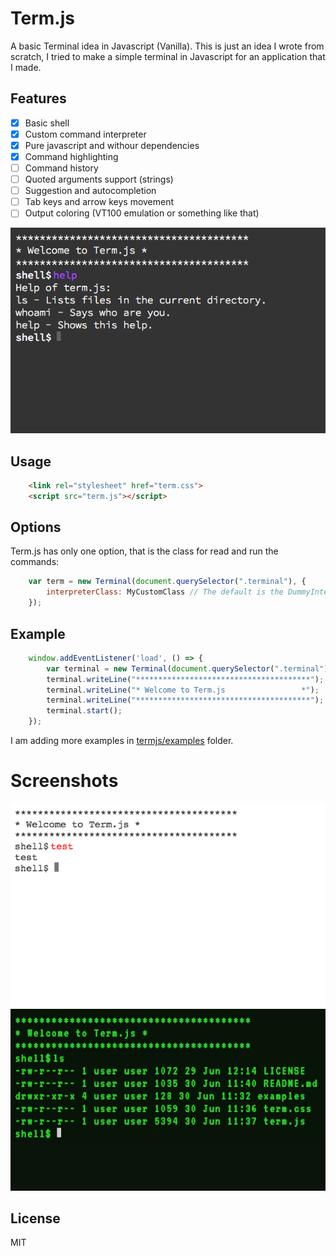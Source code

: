# Term.js
A basic Terminal idea in Javascript (Vanilla). This is just an idea I wrote from scratch, I tried to make a simple terminal in Javascript for an application that I made.

## Features
- [X] Basic shell
- [X] Custom command interpreter
- [X] Pure javascript and withour dependencies 
- [X] Command highlighting
- [ ] Command history
- [ ] Quoted arguments support (strings)
- [ ] Suggestion and autocompletion
- [ ] Tab keys and arrow keys movement
- [ ] Output coloring (VT100 emulation or something like that)

![Customized](examples/customized.png)

## Usage
```html
    <link rel="stylesheet" href="term.css">
    <script src="term.js"></script>
```

## Options
Term.js has only one option, that is the class for read and run the commands:

```javascript
    var term = new Terminal(document.querySelector(".terminal"), {
        interpreterClass: MyCustomClass // The default is the DummyInterpreter
    });
```

## Example

```javascript
    window.addEventListener('load', () => {
        var terminal = new Terminal(document.querySelector(".terminal"));
        terminal.writeLine("***************************************");
        terminal.writeLine("* Welcome to Term.js                 *");
        terminal.writeLine("***************************************");
        terminal.start();
    });
```

I am adding more examples in [termjs/examples](examples) folder.

# Screenshots
![Basic](examples/basic.png)
![Old School](examples/oldschool.png)

## License
MIT
